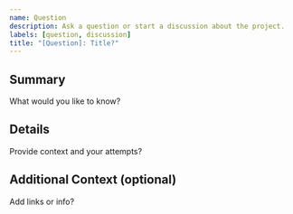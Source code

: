 ```yaml
---
name: Question
description: Ask a question or start a discussion about the project.
labels: [question, discussion]
title: "[Question]: Title?"
---
```


## Summary

What would you like to know?

## Details

Provide context and your attempts?

## Additional Context (optional)

Add links or info?
